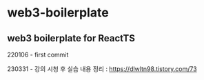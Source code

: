 # web3-boilerplate

## web3 boilerplate for ReactTS

220106 - first commit

230331 - 강의 시청 후 실습
내용 정리 : https://dlwltn98.tistory.com/73
